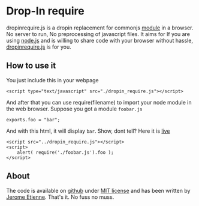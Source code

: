 # Drop-In require

dropinrequire.js is a dropin replacement for commonjs [module](http://www.commonjs.org/specs/modules/1.0/)
in a browser. No server to run, No preprocessing of javascript files. It aims for 
If you are using [node.js](http://nodejs.org) and is willing to share code with your browser without
hassle, [dropinrequire.js](http://jeromeetienne.github.com/dropinrequire.js) is for you.

## How to use it

You just include this in your webpage

    <script type="text/javascript" src="./dropin_require.js"></script>

And after that you can use require(filename) to import your node module in the
web browser. 
Suppose you got a module `foobar.js`

    exports.foo	= "bar";

And with this html, it will display `bar`. Show, dont tell? Here it is [live](demo/)

    <script src="../dropin_require.js"></script>
    <script>
        alert( require('./foobar.js').foo );
    </script>

## About

The code is available on [github](https://github.com/jeromeetienne/dropinrequire.js) under
[MIT license](https://github.com/jeromeetienne/dropinrequire.js/blob/master/MIT-LICENSE.txt) and has been
written by [Jerome Etienne](http://jetienne.com).
That's it. No fuss no muss.

